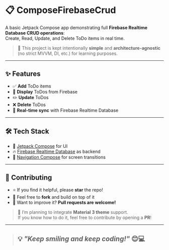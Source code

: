 # 📋 ComposeFirebaseCrud

A basic Jetpack Compose app demonstrating full **Firebase Realtime Database CRUD operations**:  
Create, Read, Update, and Delete ToDo items in real time.

> 🚧 This project is kept intentionally **simple** and **architecture-agnostic** (no strict MVVM, DI, etc.) for learning purposes.

---

## ✨ Features

- ✅ **Add** ToDo items  
- 📄 **Display** ToDos from Firebase  
- ✏️ **Update** ToDos  
- ❌ **Delete** ToDos  
- 🔄 **Real-time sync** with Firebase Realtime Database

---

## 🛠️ Tech Stack

- 🧱 [Jetpack Compose](https://developer.android.com/jetpack/compose) for UI  
- 🔥 [Firebase Realtime Database](https://firebase.google.com/products/realtime-database) as backend  
- 🧭 [Navigation Compose](https://developer.android.com/jetpack/compose/navigation) for screen transitions

---

## 🤝 Contributing

- ⭐ If you find it helpful, please **star** the repo!  
- 🍴 Feel free to **fork** and build on top of it  
- 🚀 Want to improve it? **Pull requests are welcome!**

> 🧩 I’m planning to integrate **Material 3 theme** support.  
If you know how to do it, feel free to contribute by opening a **PR**!

---
> 💡 *"Keep smiling and keep coding!"* 😊💻
> ---
